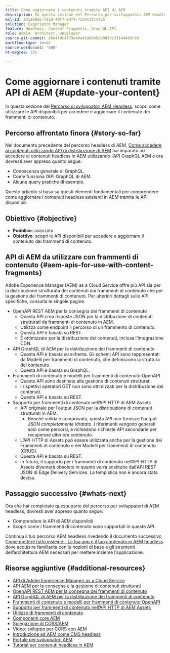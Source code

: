 ```yaml
---
title: Come aggiornare i contenuti tramite API di AEM
description: In questa sezione del Percorso per sviluppatori AEM Headless, scopri come utilizzare le API disponibili per accedere e aggiornare il contenuto dei frammenti di contenuto.
exl-id: 84120856-fd1d-40f7-8df4-73d4cdfcc43b
solution: Experience Manager
feature: Headless, Content Fragments, GraphQL API
role: Admin, Architect, Developer
source-git-commit: d8e4fdc4f79e40a43a6845ab083dc231444b9c99
workflow-type: tm+mt
source-wordcount: '580'
ht-degree: 33%

---
```


# Come aggiornare i contenuti tramite API di AEM {#update-your-content}

In questa sezione del [Percorso di sviluppatori AEM Headless](overview.md), scopri come utilizzare le API disponibili per accedere e aggiornare il contenuto dei frammenti di contenuto.

## Percorso affrontato finora {#story-so-far}

Nel documento precedente del percorso headless di AEM, [Come accedere ai contenuti utilizzando API di distribuzione di AEM](access-your-content.md) hai imparato ad accedere ai contenuti headless in AEM utilizzando l’API GraphQL AEM e ora dovresti aver appreso quanto segue:

* Conoscenza generale di GraphQL.
* Come funziona l’API GraphQL di AEM.
* Alcune query pratiche di esempio.

Questo articolo si basa su questi elementi fondamentali per comprendere come aggiornare i contenuti headless esistenti in AEM tramite le API disponibili.

## Obiettivo {#objective}

* **Pubblico**: avanzato
* **Obiettivo**: scopri le API disponibili per accedere e aggiornare il contenuto dei frammenti di contenuto.

## API di AEM da utilizzare con frammenti di contenuto {#aem-apis-for-use-with-content-fragments}

Adobe Experience Manager (AEM) as a Cloud Service offre più API sia per la distribuzione strutturata dei contenuti dai frammenti di contenuto che per la gestione dei frammenti di contenuto. Per ulteriori dettagli sulle API specifiche, consulta le singole pagine.

* OpenAPI REST AEM per la consegna dei frammenti di contenuto
   * Questa API crea risposte JSON per la distribuzione di contenuti strutturati da frammenti di contenuto in AEM.
   * Utilizza come endpoint il percorso di un frammento di contenuto.
   * Questa API è basata su REST.
   * È ottimizzato per la distribuzione dei contenuti, inclusa l’integrazione CDN.
* API GraphQL di AEM per la distribuzione dei frammenti di contenuto
   * Questa API è basata su schema. Gli schemi API sono rappresentati da Modelli per frammenti di contenuto, che definiscono la struttura del contenuto.
   * Questa API è basata su GraphQL.
* Frammenti di contenuto e modelli per frammenti di contenuto OpenAPI
   * Queste API sono destinate alla gestione di contenuti strutturati.
   * I rispettivi operatori GET non sono ottimizzati per la distribuzione dei contenuti.
   * Questa API è basata su REST.
* Supporto per frammenti di contenuto nell’API HTTP di AEM Assets
   * API originale per l’output JSON per la distribuzione di contenuti strutturati in AEM.
      * Benché solida e comprovata, questa API non fornisce l&#39;output JSON *completamente idratato*. I riferimenti vengono generati solo come percorsi, e richiedono richieste API secondarie per recuperare ulteriore contenuto.
   * L’API HTTP di Assets può essere utilizzata anche per la gestione dei Frammenti di contenuto e dei Modelli per frammenti di contenuto (CRUD).
   * Questa API è basata su REST.
   * In futuro, il supporto per i frammenti di contenuto nell’API HTTP di Assets diventerà obsoleto in quanto verrà sostituito dall’API REST JSON di Edge Delivery Services. La tempistica non è ancora stata decisa.

## Passaggio successivo {#whats-next}

Ora che hai completato questa parte del percorso per sviluppatori di AEM headless, dovresti aver appreso quanto segue:

* Comprendere le API di AEM disponibili.
* Scopri come i frammenti di contenuto sono supportati in queste API.

Continua il tuo percorso AEM headless rivedendo il documento successivo [Come mettere tutto insieme - La tua app e il tuo contenuto in AEM headless](put-it-all-together.md) dove acquisire familiarità con le nozioni di base e gli strumenti dell’architettura AEM necessari per mettere insieme l’applicazione.

## Risorse aggiuntive {#additional-resources}

* [API di Adobe Experience Manager as a Cloud Service](https://developer.adobe.com/experience-cloud/experience-manager-apis/)
* [API AEM per la consegna e la gestione di contenuti strutturati](/help/headless/apis-headless-and-content-fragments.md)
* [OpenAPI REST AEM per la consegna dei frammenti di contenuto](/help/headless/aem-rest-openapi-content-fragment-delivery.md)
* [API GraphQL di AEM per la distribuzione dei frammenti di contenuto](/help/headless/graphql-api/content-fragments.md)
* [Frammenti di contenuto e modelli per frammenti di contenuto OpenAPI](/help/headless/content-fragment-openapis.md)
* [Supporto per frammenti di contenuto nell’API HTTP di AEM Assets](/help/assets/content-fragments/assets-api-content-fragments.md)
* [Utilizzo di frammenti di contenuto](/help/sites-cloud/administering/content-fragments/overview.md)
* [Componenti core AEM](https://experienceleague.adobe.com/docs/experience-manager-core-components/using/introduction.html?lang=it)
* [Spiegazione di CORS/AEM](https://helpx.adobe.com/experience-manager/kt/platform-repository/using/cors-security-article-understand.html?lang=it)
* [Video: sviluppo per CORS con AEM](https://helpx.adobe.com/experience-manager/kt/platform-repository/using/cors-security-technical-video-develop.html?lang=it)
* [Introduzione ad AEM come CMS headless](/help/headless/introduction.md)
* [Portale per sviluppatori AEM](https://experienceleague.adobe.com/landing/experience-manager/headless/developer.html?lang=it)
* [Tutorial per contenuti headless in AEM](https://experienceleague.adobe.com/docs/experience-manager-learn/getting-started-with-aem-headless/overview.html?lang=it)
